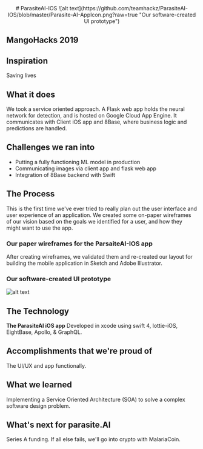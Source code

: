 
<div style="text-align:center"># ParasiteAI-IOS
![alt text](https://github.com/teamhackz/ParasiteAI-IOS/blob/master/Parasite-AI-AppIcon.png?raw=true "Our software-created UI prototype")
  </div>

## MangoHacks 2019

## Inspiration

Saving lives

## What it does

We took a service oriented approach. A Flask web app holds the neural network for detection, and is hosted on Google Cloud App Engine. It communicates with Client iOS app and 8Base, where business logic and predictions are handled.

## Challenges we ran into

- Putting a fully functioning ML model in production
- Communicating images via client app and flask web app
- Integration of 8Base backend with Swift


## The Process

This is the first time we've ever tried to really plan out the user interface and user experience of an application. We created some on-paper wireframes of our vision based on the goals we identified for a user, and how they might want to use the app.

### Our paper wireframes for the ParsaiteAI-IOS app




After creating wireframes, we validated them and re-created our layout for building the mobile application in Sketch and Adobe Illustrator.

### Our software-created UI prototype

![alt text](https://github.com/teamhackz/ParasiteAI-IOS/blob/master/WireFrames/Parasite-AI-WireFrame.png?raw=true "Our software-created UI prototype")

## The Technology

**The ParasiteAI iOS app** 
Developed in xcode using swift 4, lottie-iOS, EightBase, Apollo, & GraphQL. 

## Accomplishments that we're proud of

The UI/UX and app functionally.

## What we learned

Implementing a Service Oriented Architecture (SOA) to solve a complex software design problem.

## What's next for parasite.AI

Series A funding. If all else fails, we'll go into crypto with MalariaCoin.
